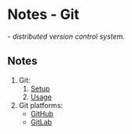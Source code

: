 # Notes - Git

*- distributed version control system.*

## Notes

1. Git:
    1. [Setup](setup.md)
    1. [Usage](usage.md)
1. Git platforms:
    - [GitHub](github.md)
	- [GitLab](gitlab.md)
